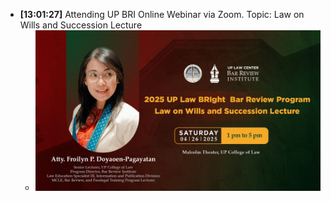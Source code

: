 - **[13:01:27]** Attending UP BRI Online Webinar via Zoom. Topic: Law on Wills and Succession Lecture
	- ![viber_image_2025-04-25_14-15-14-646.jpg](../assets/viber_image_2025-04-25_14-15-14-646_1745645585824_0.jpg)